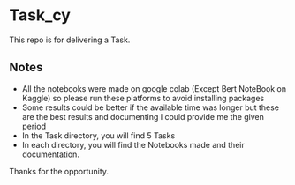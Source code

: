 # Task_cy

This repo is for delivering a Task.

## Notes

- All the notebooks were made on google colab (Except Bert NoteBook on Kaggle) so please run these platforms to avoid installing packages
- Some results could be better if the available time was longer but these are the best results and documenting I could provide me the given period
- In the Task directory, you will find 5 Tasks
- In each directory, you will find the Notebooks made and their documentation.

Thanks for the opportunity.
